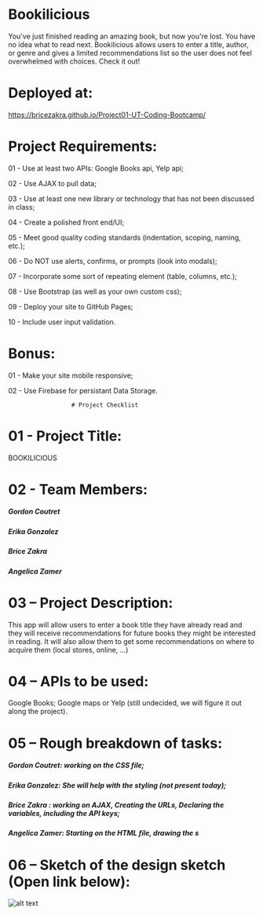 ﻿# Bookilicious
You've just finished reading an amazing book, but now you're lost. You have no idea what to read next. Bookilicious allows users to enter a title, author, or genre and gives a limited recommendations list so the user does not feel overwhelmed with choices. Check it out!


# Deployed at: 

https://bricezakra.github.io/Project01-UT-Coding-Bootcamp/




# Project Requirements:


 01 - Use at least two APIs: Google Books api, Yelp api;

 02 - Use AJAX to pull data;

 03 - Use at least one new library or technology that has not been discussed in class;

 04 - Create a polished front end/UI;

 05 - Meet good quality coding standards (indentation, scoping, naming, etc.);

 06 - Do NOT use alerts, confirms, or prompts (look into modals);

 07 - Incorporate some sort of repeating element (table, columns, etc.);

 08 - Use Bootstrap  (as well as your own custom css);

 09 - Deploy your site to GitHub Pages;

 10 - Include user input validation.





# Bonus:


 01 - Make your site mobile responsive;

 02 - Use Firebase for persistant Data Storage.





                      # Project Checklist



# 01 - Project Title: 

BOOKILICIOUS


# 02 - Team Members:

##### Gordon Coutret
##### Erika Gonzalez
##### Brice Zakra
##### Angelica Zamer


# 03 – Project Description:

This app will allow users to enter a book title they have already read and they will receive recommendations for future books they might be interested in reading. It will also allow them to get some recommendations on where to acquire them (local stores, online, …)


# 04 – APIs to be used:
Google Books;
Google maps or Yelp (still undecided, we will figure it out along the project).


# 05 – Rough breakdown of tasks:
 
##### Gordon Coutret: working on the CSS file;

##### Erika Gonzalez: She will help with the styling (not present today);

##### Brice Zakra : working on AJAX, Creating the URLs, Declaring the variables, including the API keys;

##### Angelica Zamer: Starting on the HTML file, drawing the s


# 06 – Sketch of the design sketch (Open link below):

![alt text](https://github.com/bricezakra/Project01-UT-Coding-Bootcamp/blob/master/image.png)








